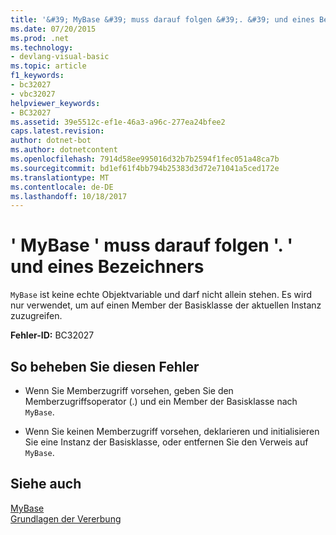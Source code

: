 ```yaml
---
title: '&#39; MyBase &#39; muss darauf folgen &#39;. &#39; und eines Bezeichners'
ms.date: 07/20/2015
ms.prod: .net
ms.technology:
- devlang-visual-basic
ms.topic: article
f1_keywords:
- bc32027
- vbc32027
helpviewer_keywords:
- BC32027
ms.assetid: 39e5512c-ef1e-46a3-a96c-277ea24bfee2
caps.latest.revision: 
author: dotnet-bot
ms.author: dotnetcontent
ms.openlocfilehash: 7914d58ee995016d32b7b2594f1fec051a48ca7b
ms.sourcegitcommit: bd1ef61f4bb794b25383d3d72e71041a5ced172e
ms.translationtype: MT
ms.contentlocale: de-DE
ms.lasthandoff: 10/18/2017
---
```

# <a name="39mybase39-must-be-followed-by-3939-and-an-identifier"></a>&#39; MyBase &#39; muss darauf folgen &#39;. &#39; und eines Bezeichners
`MyBase` ist keine echte Objektvariable und darf nicht allein stehen. Es wird nur verwendet, um auf einen Member der Basisklasse der aktuellen Instanz zuzugreifen.  
  
 **Fehler-ID:** BC32027  
  
## <a name="to-correct-this-error"></a>So beheben Sie diesen Fehler  
  
-   Wenn Sie Memberzugriff vorsehen, geben Sie den Memberzugriffsoperator (.) und ein Member der Basisklasse nach `MyBase`.  
  
-   Wenn Sie keinen Memberzugriff vorsehen, deklarieren und initialisieren Sie eine Instanz der Basisklasse, oder entfernen Sie den Verweis auf `MyBase`.  
  
## <a name="see-also"></a>Siehe auch  
 [MyBase](~/docs/visual-basic/programming-guide/program-structure/me-my-mybase-and-myclass.md#mybase)  
 [Grundlagen der Vererbung](../../visual-basic/programming-guide/language-features/objects-and-classes/inheritance-basics.md)
